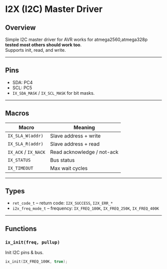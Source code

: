 # I2X (I2C) Master Driver

## Overview
Simple I2C master driver for AVR works for atmega2560,atmega328p **tested most others should work too**.  
Supports init, read, and write.

---

## Pins
- SDA: PC4  
- SCL: PC5  
- `IX_SDA_MASK` / `IX_SCL_MASK` for bit masks.

---

## Macros
| Macro | Meaning |
|-------|--------|
| `IX_SLA_W(addr)` | Slave address + write |
| `IX_SLA_R(addr)` | Slave address + read |
| `IX_ACK` / `IX_NACK` | Read acknowledge / not-ack |
| `IX_STATUS` | Bus status |
| `IX_TIMEOUT` | Max wait cycles |

---

## Types
- `ret_code_t` – return code: `I2X_SUCCESS`, `I2X_ERR_*`  
- `i2x_freq_mode_t` – frequency: `IX_FREQ_100K`, `IX_FREQ_250K`, `IX_FREQ_400K`

---

## Functions

### `ix_init(freq, pullup)`
Init I2C pins & bus.  
```c
ix_init(IX_FREQ_100K, true);
